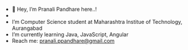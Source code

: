 - 👋 Hey, I’m Pranali Pandhare here..!
- 
-  I’m Computer Science student at Maharashtra Institue of Technology, Aurangabad
-  I’m currently learning Java, JavaScript, Angular
-  Reach me: pranali.ppandhare@gmail.com

<!---
pranalipandhare/pranalipandhare is a ✨ special ✨ repository because its `README.md` (this file) appears on your GitHub profile.
You can click the Preview link to take a look at your changes.
--->
